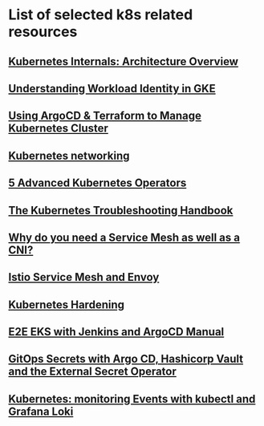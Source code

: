 # List of selected k8s related resources

##  [Kubernetes Internals: Architecture Overview](https://github.com/cloudon-one/k8s-resources/blob/main/Kubernetes%20Internals%20Architecture%20Overview.md)

##  [Understanding Workload Identity in GKE](https://github.com/cloudon-one/k8s-resources/blob/main/Understanding%20Workload%20Identity%20in%20GKE.md)

##  [Using ArgoCD & Terraform to Manage Kubernetes Cluster](https://github.com/cloudon-one/k8s-resources/blob/main/Using%20ArgoCD%20&%20Terraform%20to%20Manage%20Kubernetes.md)

## [Kubernetes networking](https://github.com/cloudon-one/k8s-resources/blob/main/k8s%20networking.md)

## [5 Advanced Kubernetes Operators](https://github.com/cloudon-one/k8s-resources/blob/main/5%20Advanced%20Kubernetes%20Operators.md)

## [The Kubernetes Troubleshooting Handbook](https://github.com/cloudon-one/k8s-resources/blob/main/The%20Kubernetes%20Troubleshooting%20Handbook.md)

## [Why do you need a Service Mesh as well as a CNI?](https://github.com/cloudon-one/k8s-resources/blob/main/Why%20do%20you%20need%20a%20Service%20Mesh%20and%20CNI.md)

## [Istio Service Mesh and Envoy](https://github.com/cloudon-one/k8s-resources/blob/main/Istio%20Service%20Mesh%20and%20Envoy.md)

## [Kubernetes Hardening](https://github.com/cloudon-one/k8s-resources/blob/main/Kubernetes%20Hardening.md)

## [E2E EKS with Jenkins and ArgoCD Manual](https://github.com/cloudon-one/k8s-resources/blob/main/End-to-End%20DevSecOps%20Kubernetes.md)

## [GitOps Secrets with Argo CD, Hashicorp Vault and the External Secret Operator](https://github.com/cloudon-one/k8s-resources/blob/main/GitOps%20Secrets%20with%20Argo%20CD%2C%20Hashicorp%20Vault.md)

## [Kubernetes: monitoring Events with kubectl and Grafana Loki](https://github.com/cloudon-one/k8s-resources/blob/main/Kubernetes%20monitoring%20Events%20with%20kubectl%20and%20Graf%20ana%20Lokio.md)